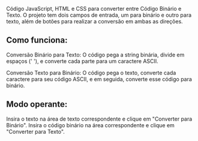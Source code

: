 Código JavaScript, HTML e CSS para converter entre Código Binário e Texto.
O projeto tem dois campos de entrada, um para binário e outro para texto, além de botões para realizar a conversão em ambas as direções.

Como funciona:
--------------
Conversão Binário para Texto: O código pega a string binária, divide em espaços (' '), e converte cada parte para um caractere ASCII.

Conversão Texto para Binário: O código pega o texto, converte cada caractere para seu código ASCII, e em seguida, converte esse código para binário.

Modo operante:
--------------
Insira o texto na área de texto correspondente e clique em "Converter para Binário".
Insira o código binário na área correspondente e clique em "Converter para Texto".
